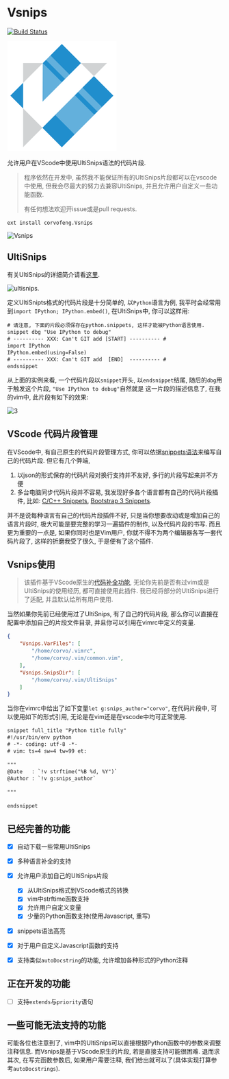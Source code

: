 # Vsnips

[![Build Status](https://travis-ci.com/corvofeng/Vsnips.svg?branch=master)](https://travis-ci.com/corvofeng/Vsnips)

![](./images/icon.png)

允许用户在VScode中使用UltiSnips语法的代码片段.

> 程序依然在开发中, 虽然我不能保证所有的UltiSnips片段都可以在vscode中使用,
> 但我会尽最大的努力去兼容UltiSnips, 并且允许用户自定义一些功能函数.
>
> 有任何想法欢迎开issue或是pull requests.


```
ext install corvofeng.Vsnips
```

![Vsnips][7]

## UltiSnips

有关UltiSnips的详细简介请看[这里][1].

![ultisnips][2].

定义UltiSnipts格式的代码片段是十分简单的, 以`Python`语言为例, 我平时会经常用到`import IPython; IPython.embed()`, 在UltiSnips中, 你可以这样用:

```snippets
# 请注意, 下面的片段必须保存在python.snippets, 这样才能被Python语言使用.
snippet dbg "Use IPython to debug"
# ---------- XXX: Can't GIT add [START] ---------- #
import IPython
IPython.embed(using=False)
# ---------- XXX: Can't GIT add  [END]  ---------- #
endsnippet
```

从上面的实例来看, 一个代码片段以`snippet`开头, 以`endsnippet`结尾,
随后的`dbg`用于触发这个片段, `"Use IPython to debug"`自然就是
这一片段的描述信息了, 在我的vim中, 此片段有如下的效果:

![3][3]


## VScode 代码片段管理

在VScode中, 有自己原生的代码片段管理方式, 你可以依据[snippets语法][4]来编写自己的代码片段. 但它有几个弊端,

1. 以json的形式保存的代码片段对换行支持并不友好, 多行的片段写起来并不方便
2. 多台电脑同步代码片段并不容易, 我发现好多各个语言都有自己的代码片段插件, 比如: [C/C++ Snippets][5], [Bootstrap 3 Snippets][6].

并不是说每种语言有自己的代码片段插件不好, 只是当你想要改动或是增加自己的语言片段时,
极大可能是要完整的学习一遍插件的制作, 以及代码片段的书写. 而且更为重要的一点是,
如果你同时也是Vim用户, 你就不得不为两个编辑器各写一套代码片段了, 这样的折磨我受了很久,
于是便有了这个插件.

## Vsnips使用

> 该插件基于VScode原生的[代码补全功能][8], 无论你先前是否有过vim或是UltiSnips的使用经历,
> 都可直接使用此插件. 我已经将部分的UltiSnips进行了适配, 并且默认给所有用户使用.

当然如果你先前已经使用过了UltiSnips, 有了自己的代码片段,
那么你可以直接在配置中添加自己的片段文件目录, 并且你可以引用在vimrc中定义的变量.

```json
{
    "Vsnips.VarFiles": [
        "/home/corvo/.vimrc",
        "/home/corvo/.vim/common.vim",
    ],
    "Vsnips.SnipsDir": [
        "/home/corvo/.vim/UltiSnips"
    ]
}
```

当你在vimrc中给出了如下变量`let g:snips_author="corvo"`, 在代码片段中, 可以使用如下的形式引用, 无论是在vim还是在vscode中均可正常使用.

```snippets
snippet full_title "Python title fully"
#!/usr/bin/env python
# -*- coding: utf-8 -*-
# vim: ts=4 sw=4 tw=99 et:

"""
@Date   : `!v strftime("%B %d, %Y")`
@Author : `!v g:snips_author`

"""

endsnippet
```

## 已经完善的功能

- [x] 自动下载一些常用UltiSnips
- [x] 多种语言补全的支持
- [x] 允许用户添加自己的UltiSnips片段
  - [x] 从UltiSnips格式到VScode格式的转换
  - [x] vim中strftime函数支持
  - [x] 允许用户自定义变量
  - [x] 少量的Python函数支持(使用Javascript, 重写)
- [x] snippets语法高亮
- [x] 对于用户自定义Javascript函数的支持
- [x] 支持类似`autoDocstring`的功能, 允许增加各种形式的Python注释


## 正在开发的功能

- [ ] 支持`extends`与`priority`语句

## 一些可能无法支持的功能

可能各位也注意到了, vim中的UltiSnips可以直接根据Python函数中的参数来调整
注释信息. 而Vsnips是基于VScode原生的片段, 若是直接支持可能很困难.
退而求其次, 在写完函数参数后, 如果用户需要注释, 我们给出就可以了(具体实现打算参考`autoDocstrings`).

[1]: https://github.com/SirVer/ultisnips
[2]: https://camo.githubusercontent.com/296aecf30e1607233814196db6bd3f5f47e70c73/68747470733a2f2f7261772e6769746875622e636f6d2f5369725665722f756c7469736e6970732f6d61737465722f646f632f64656d6f2e676966
[3]: https://user-images.githubusercontent.com/12025071/62412148-14cad280-b631-11e9-8d9c-01a65a2550ef.gif
[4]: https://code.visualstudio.com/docs/editor/userdefinedsnippets#_creating-your-own-snippets
[5]: https://marketplace.visualstudio.com/items?itemName=hars.CppSnippets
[6]: https://marketplace.visualstudio.com/items?itemName=wcwhitehead.bootstrap-3-snippets
[7]: https://user-images.githubusercontent.com/12025071/62412552-19928500-b637-11e9-8335-dfe3f0ca0688.gif
[8]: https://code.visualstudio.com/api/references/vscode-api#CompletionItemProvider